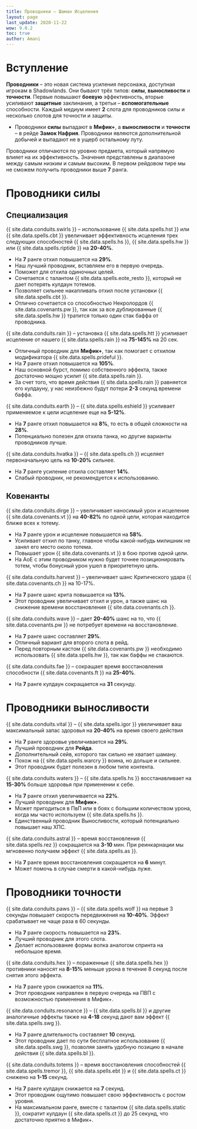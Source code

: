 ```yaml
---
title: Проводники – Шаман Исцеления
layout: page
last_update: 2020-11-22
wow: 9.0.2
toc: true
author: Amani
---
```


# Вступление

**Проводники** – это новая система усиления персонажа, доступная игрокам в Shadowlands. Они бывают трёх типов: **силы**, **выносливости** и **точности**. Первые повышают **боевую** эффективность, вторые усиливают **защитные** заклинания, а третьи – **вспомогательные** способности. Каждый медиум имеет **2** слота для проводников силы и несколько  слотов для точности и защиты.

* Проводники  **силы** выпадают в **Мифик+**, а **выносливости** и **точности** – в рейде **Замок Нафрия**. Проводники являются дополнительной добычей и выпадают не в ущерб остальному луту.

Проводники отличаются по уровню предмета, который напрямую влияет на их эффективность. Значения представлены в диапазоне между самым низким и самым высоким. В первом рейдовом тире мы нe сможем получить проводники выше **7** ранга.

# Проводники силы

## Специализация

{{ site.data.conduits.swirls }} – использование {{ site.data.spells.hst }} или {{ site.data.spells.cbt }} увеличивает эффективность исцеления трех следующих способностей {{ site.data.spells.hs }}, {{ site.data.spells.hw }} или {{ site.data.spells.riptide }} на **20-40%**.

* На **7** ранге отхил повышается на **29%**. 
* Наш лучший проводник, вставляем его в первую очередь. 
* Поможет для отхила одиночных целей.  
* Сочетается с талантом {{ site.data.spells.eote_resto }}, который не дает потерять кулдаун тотемов.
* Позволяет сильнее накапливать отхил после установки {{ site.data.spells.cbt }}.
* Отлично сочетается со способностью Некролордов {{ site.data.covenants.pw }}, так как за все дублированные {{ site.data.spells.hw }} тратится только один стак баффа от проводника.

{{ site.data.conduits.rain }} – установка {{ site.data.spells.htt }} усиливает исцеление от нашего {{ site.data.spells.rain }} на **75-145%** на 20 сек.

* Отличный проводник для **Мифик+**, так как помогает с отхилом модификатора {{ site.data.spells.prideful }}.  
* На **7** ранге отхил повышается на **105%**.  
* Наш основной бурст, помимо собственного эффекта, также достаточно мощно усилит {{ site.data.spells.rain }}.  
* За счет того, что время действия {{ site.data.spells.rain }} равняется его кулдауну, у нас неизбежно будут потери **2-3** секунд времени баффа.
 
{{ site.data.conduits.earth }} – {{ site.data.spells.eshield }} усиливает применяемое к цели исцеление еще на **5-12%**.

* На **7** ранге отхил повышается на **8%**, то есть в общей сложности на **28%**.  
* Потенциально полезен для отхила танка, но другие варианты проводников лучше.

{{ site.data.conduits.hvatka }} – {{ site.data.spells.ch }} исцеляет первоначальную цель на **10-20%** сильнее.

* На **7** ранге усиление отхила составляет **14%**.  
* Слабый проводник, не рекомендуется к использованию.

## Ковенанты

{{ site.data.conduits.dirge }} – увеличивает наносимый урон и исцеление {{ site.data.covenants.vt }} на **40-82%** по одной цели, которая находится ближе всех к тотему.

* На **7** ранге урон и исцеление повышается на **58%**.  
* Усиливает отхил по танку, главное чтобы какой-нибудь милишник не занял его место около тотема.
* Повышает урон {{ site.data.covenants.vt }} в бою против одной цели.  
* На АоЕ с этим проводником нужно будет точнее позиционировать тотем, чтобы бонусный урон ушел в приоритетную цель.  

{{ site.data.conduits.harvest }} – увеличивает шанс Критического удара {{ site.data.covenants.ch }} на 10-17%.

* На **7** ранге шанс крита повышается на **13%**.  
* Этот проводник увеличивает отхил и урон, а также шанс на снижение времени восстановления {{ site.data.covenants.ch }}.  

{{ site.data.conduits.wave }} – дает **20-40%** шанс на то, что {{ site.data.covenants.pw }} не потребует времени на восстановление.

* На **7** ранге шанс составляет **29%**.  
* Отличный вариант для второго слота в рейд.
* Перед повторным кастом {{ site.data.covenants.pw }} необходимо использовать {{ site.data.spells.hw }}, так как баффы не стакаются.  

{{ site.data.conduits.fae }} – сокращает время восстановления способности {{ site.data.covenants.ft }} на **25-40%**.  

* На **7** ранге кулдаун сокращается на  **31** секунду.  

# Проводники выносливости

{{ site.data.conduits.vital }} – {{ site.data.spells.igor }} увеличивает ваш максимальный запас здоровья на **20-40%** на время своего действия

* На **7** ранге здоровье увеличивается на **29%**.  
* Лучший проводник для **Рейда**. 
* Дополнительный сейв, которого так сильно не хватает шаману.  
* Похож на {{ site.data.spells.warcry }} воина, но дольше и сильнее.  
* Этот проводник будет полезен в любом типе контента.

{{ site.data.conduits.waters }} – {{ site.data.spells.hs }} восстанавливает на **15-30%** больше здоровья при применении к себе.

* На **7** ранге отхил увеличивается на **22%**. 
* Лучший проводник для **Мифик+**. 
* Может пригодиться в ПвП или в боях с большим количеством урона, когда мы часто используем {{ site.data.spells.hs }}.  
* Единственный проводник Выносливости, который потенциально повышает наш ХПС.

{{ site.data.conduits.astral }} – время восстановления {{ site.data.spells.rez }} сокращается на **3-10** мин. При реинкарнации мы мгновенно получаем эффект {{ site.data.spells.as }}.

* На **7** ранге время восстановления сокращается на **6** минут.  
* Может помочь в случае смерти в какой-нибудь луже.  

# Проводники точности

{{ site.data.conduits.paws }} – {{ site.data.spells.wolf }} на первые 3 секунды повышает скорость передвижения на **10-40%**. Эффект срабатывает не чаще раза в 60 секунды.  

* На **7** ранге скорость повышается на **23%**.  
* Лучший проводник для этого слота.
* Делает использование формы волка аналогом спринта на небольшое время.  

{{ site.data.conduits.hex }} – пораженные {{ site.data.spells.hex }} противники наносят на **8-15%** меньше урона в течение 8 секунд после снятия этого эффекта.

* На **7** ранге урон снижается на **11%**.  
* Этот проводник направлен в первую очередь на ПВП с возможностью применения в Мифик+.  

{{ site.data.conduits.resonance }} – {{ site.data.spells.bl }} и другие аналогичные эффекты также на **4-18** секунд дают вам эффект {{ site.data.spells.swg }}.

* На **7** ранге длительность составляет **10** секунд.
* Этот проводник дает по сути бесплатное использование {{ site.data.spells.swg }}, позволяя занять удобную позицию в начале действия {{ site.data.spells.bl }}.

{{ site.data.conduits.totems }} – время восстановления способностей {{ site.data.spells.tremor }}, {{ site.data.spells.ebt }} и {{ site.data.spells.ct }} снижено на **1-15** секунд.

* На **7** ранге кулдаун снижается на **7** секунд.  
* Этот проводник ощутимо повышает свою эффективность с ростом уровня.  
* На максимальном ранге, вместе с талантом {{ site.data.spells.static }}, сократит кулдаун {{ site.data.spells.ct }} до 25 секунд, что достаточно приятно в Мифик+.

